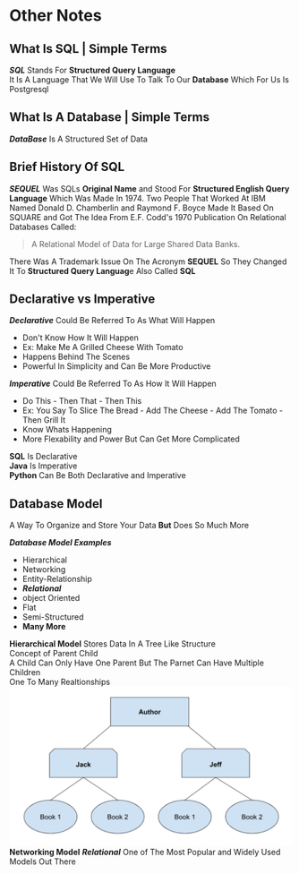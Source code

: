 # Other Notes

## What Is SQL | Simple Terms  

***SQL*** Stands For **Structured Query Language**  
It Is A Language That We Will Use To Talk To Our **Database** Which For Us Is Postgresql  

## What Is A Database | Simple Terms

***DataBase*** Is A Structured Set of Data  

## Brief History Of SQL  

***SEQUEL*** Was SQLs **Original Name** and Stood For **Structured English Query Language** Which Was Made In 1974.
 Two People That Worked At IBM Named Donald D. Chamberlin and Raymond F. Boyce Made It Based On SQUARE and Got The Idea From E.F. Codd's 1970 Publication On Relational Databases Called:
>A Relational Model of Data for Large Shared Data Banks.  

There Was A Trademark Issue On The Acronym **SEQUEL** So They Changed It To **Structured Query Languag**e Also Called **SQL**

## Declarative vs Imperative

***Declarative*** Could Be Referred To As What Will Happen

- Don't Know How It Will Happen
- Ex: Make Me A Grilled Cheese With Tomato
- Happens Behind The Scenes
- Powerful In Simplicity and Can Be More Productive

***Imperative*** Could Be Referred To As How It Will Happen

- Do This - Then That - Then This
- Ex: You Say To Slice The Bread - Add The Cheese - Add The Tomato - Then Grill It
- Know Whats Happening
- More Flexability and Power But Can Get More Complicated

**SQL** Is Declarative  
**Java** Is Imperative  
**Python** Can Be Both Declarative and Imperative  

## Database Model  

A Way To Organize and Store Your Data **But** Does So Much More  

***Database Model Examples***  

- Hierarchical
- Networking
- Entity-Relationship
- ***Relational***
- object Oriented
- Flat
- Semi-Structured
- **Many More**

**Hierarchical Model** Stores Data In A Tree Like Structure  
Concept of Parent Child  
A Child Can Only Have One Parent But The Parnet Can Have Multiple Children  
One To Many Realtionships
![Hierarchial](Tree.png)
**Networking Model**
***Relational*** One of The Most Popular and Widely Used Models Out There
